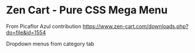 # Zen Cart - Pure CSS Mega Menu
From Picaflor Azul contribution https://www.zen-cart.com/downloads.php?do=file&id=1554

Dropdown menus from category tab


